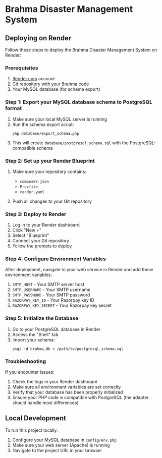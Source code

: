 # Brahma Disaster Management System

## Deploying on Render

Follow these steps to deploy the Brahma Disaster Management System on Render:

### Prerequisites

1. [Render.com](https://render.com) account
2. Git repository with your Brahma code
3. Your MySQL database (for schema export)

### Step 1: Export your MySQL database schema to PostgreSQL format

1. Make sure your local MySQL server is running
2. Run the schema export script:
   ```
   php database/export_schema.php
   ```
3. This will create `database/postgresql_schema.sql` with the PostgreSQL-compatible schema

### Step 2: Set up your Render Blueprint

1. Make sure your repository contains:
   - `composer.json`
   - `Procfile`
   - `render.yaml`

2. Push all changes to your Git repository

### Step 3: Deploy to Render

1. Log in to your Render dashboard
2. Click "New +"
3. Select "Blueprint"
4. Connect your Git repository
5. Follow the prompts to deploy

### Step 4: Configure Environment Variables

After deployment, navigate to your web service in Render and add these environment variables:

1. `SMTP_HOST` - Your SMTP server host
2. `SMTP_USERNAME` - Your SMTP username
3. `SMTP_PASSWORD` - Your SMTP password
4. `RAZORPAY_KEY_ID` - Your Razorpay key ID
5. `RAZORPAY_KEY_SECRET` - Your Razorpay key secret

### Step 5: Initialize the Database

1. Go to your PostgreSQL database in Render
2. Access the "Shell" tab
3. Import your schema:
   ```
   psql -d brahma_db < /path/to/postgresql_schema.sql
   ```

### Troubleshooting

If you encounter issues:

1. Check the logs in your Render dashboard
2. Make sure all environment variables are set correctly
3. Verify that your database has been properly initialized
4. Ensure your PHP code is compatible with PostgreSQL (the adapter should handle most differences)

## Local Development

To run this project locally:

1. Configure your MySQL database in `config/env.php`
2. Make sure your web server (Apache) is running
3. Navigate to the project URL in your browser
